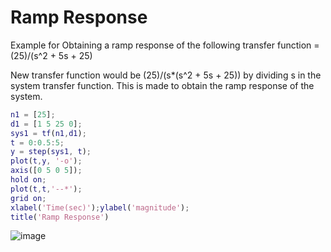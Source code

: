 # Ramp Response
Example for Obtaining  a ramp response of the following transfer function = (25)/(s^2 + 5s + 25)

New transfer function would be (25)/(s*(s^2 + 5s + 25)) by dividing s in the system transfer function. This is made to obtain the ramp response of the system.

```m
n1 = [25];
d1 = [1 5 25 0];
sys1 = tf(n1,d1);
t = 0:0.5:5;
y = step(sys1, t);
plot(t,y, '-o');
axis([0 5 0 5]);
hold on;
plot(t,t,'--*');
grid on;
xlabel('Time(sec)');ylabel('magnitude');
title('Ramp Response')
```

![image](https://user-images.githubusercontent.com/84629235/145069045-7926c755-d008-4234-95d3-a47cadaa0b15.png)
